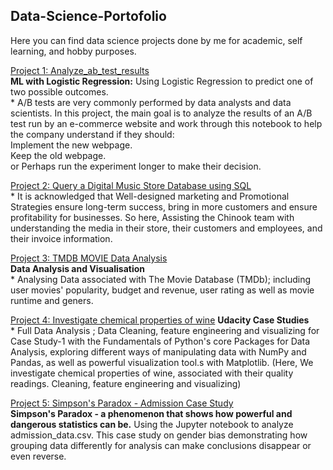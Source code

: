 ## Data-Science-Portofolio
Here you can find data science projects done by me for academic, self learning, and hobby purposes.

[Project 1: Analyze_ab_test_results](https://github.com/AmiraDeriny/Data-Science-Portofolio/blob/main/Analyze_ab_test_results_notebook.ipynb)
<br/>**ML with Logistic Regression:** Using Logistic Regression to predict one of two possible outcomes.
<br/> * A/B tests are very commonly performed by data analysts and data scientists.
In this project, the main goal is to analyze the results of an A/B test run by an e-commerce website and work through this notebook to help the company understand if they should:<br/>Implement the new webpage.<br/>Keep the old webpage.<br/> or Perhaps run the experiment longer to make their decision.


[Project 2: Query a Digital Music Store Database using SQL]()
<br/> * It is acknowledged that Well-designed marketing and Promotional Strategies ensure long-term success, bring in more customers and ensure profitability for businesses. 
So here, Assisting the Chinook team with understanding the media in their store, their customers and employees, and their invoice information.

[Project 3: TMDB MOVIE Data Analysis](https://github.com/AmiraDeriny/Data-Science-Portofolio/blob/main/Investigate_a_Dataset.ipynb)
<br/>**Data Analysis and Visualisation**
<br/> * Analysing Data associated with The Movie Database (TMDb); including user movies' popularity, budget and revenue, user rating as well as movie runtime and geners.

[Project 4: Investigate chemical properties of wine]() **Udacity Case Studies**
<br/> * Full Data Analysis ; Data Cleaning, feature engineering and visualizing for Case Study-1 with the Fundamentals of Python's core Packages for Data Analysis,
    exploring different ways of manipulating data with NumPy and Pandas, as well as powerful visualization tool.s with Matplotlib.
    (Here, We investigate chemical properties of wine, associated with their quality readings.
     Cleaning, feature engineering and visualizing)
     
[Project 5: Simpson's Paradox - Admission Case Study]()
<br/> **Simpson's Paradox - a phenomenon that shows how powerful and dangerous statistics can be.**
Using the Jupyter notebook to analyze admission_data.csv.
This case study on gender bias demonstrating how grouping data differently for analysis can make conclusions disappear or even reverse.
